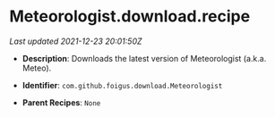 # Meteorologist.download.recipe

_Last updated 2021-12-23 20:01:50Z_

- **Description**: Downloads the latest version of Meteorologist (a.k.a. Meteo).

- **Identifier**: `com.github.foigus.download.Meteorologist`

- **Parent Recipes**: `None`
